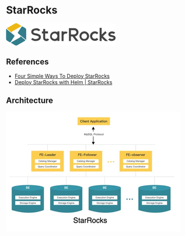 # StarRocks

![alt text](image-11.png)

## References

- [Four Simple Ways To Deploy StarRocks](https://www.starrocks.io/blog/four-simple-ways-to-deploy-starrocks)
- [Deploy StarRocks with Helm | StarRocks](https://docs.starrocks.io/docs/deployment/helm)

## Architecture

![alt text](image-12.png)